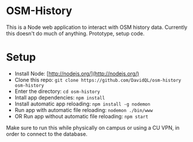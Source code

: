 # OSM-History

This is a Node web application to interact with OSM history data.
Currently this doesn't do much of anything. Prototype, setup code. 

# Setup

* Install Node: [http://nodejs.org/](http://nodejs.org/)
* Clone this repo: `git clone https://github.com/DavidQL/osm-history osm-history`
* Enter the directory: `cd osm-history`
* Intall app dependencies: `npm install`
* Install automatic app reloading: `npm install -g nodemon`
* Run app with automatic file reloading: `nodemon ./bin/www`
* OR Run app without automatic file reloading: `npm start`

Make sure to run this while physically on campus or using a CU VPN, in order to connect to the database.